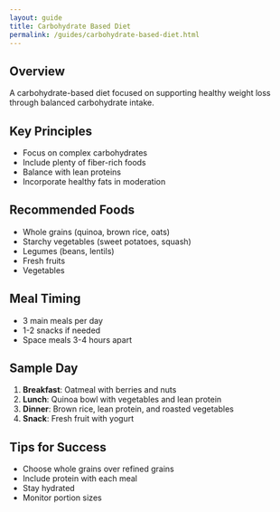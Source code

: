 ```yaml
---
layout: guide
title: Carbohydrate Based Diet
permalink: /guides/carbohydrate-based-diet.html
---
```


## Overview
A carbohydrate-based diet focused on supporting healthy weight loss through balanced carbohydrate intake.

## Key Principles
- Focus on complex carbohydrates
- Include plenty of fiber-rich foods
- Balance with lean proteins
- Incorporate healthy fats in moderation

## Recommended Foods
- Whole grains (quinoa, brown rice, oats)
- Starchy vegetables (sweet potatoes, squash)
- Legumes (beans, lentils)
- Fresh fruits
- Vegetables

## Meal Timing
- 3 main meals per day
- 1-2 snacks if needed
- Space meals 3-4 hours apart

## Sample Day
1. **Breakfast**: Oatmeal with berries and nuts
2. **Lunch**: Quinoa bowl with vegetables and lean protein
3. **Dinner**: Brown rice, lean protein, and roasted vegetables
4. **Snack**: Fresh fruit with yogurt

## Tips for Success
- Choose whole grains over refined grains
- Include protein with each meal
- Stay hydrated
- Monitor portion sizes